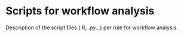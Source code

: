 # Scripts for workflow analysis

Description of the script files (.R, .py...) per rule for workflow analysis.
